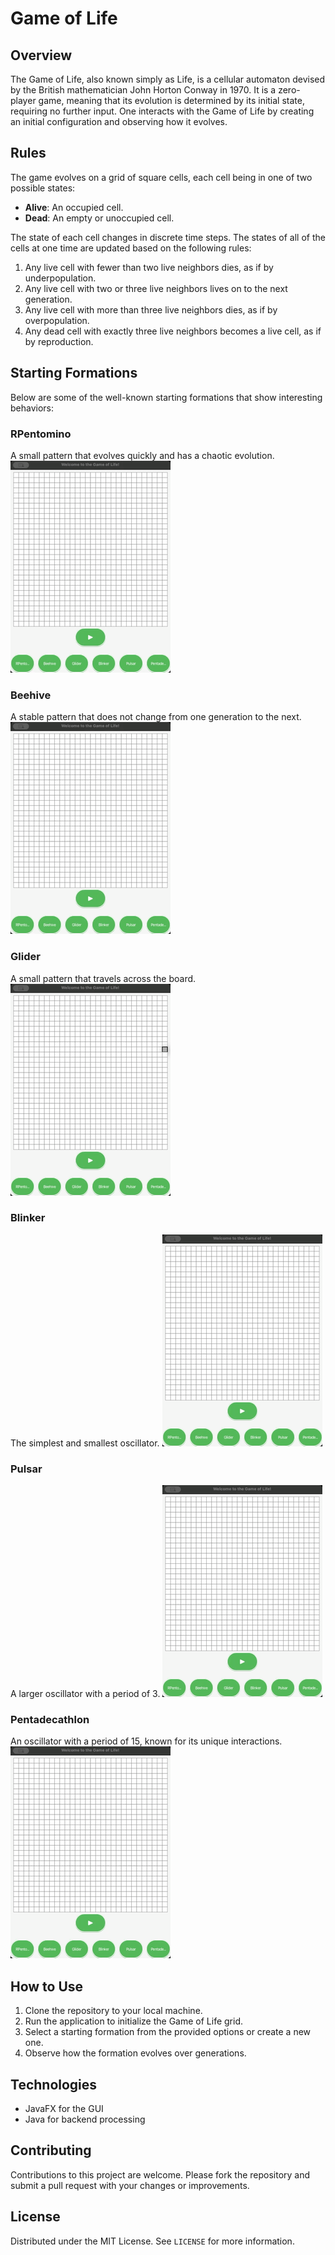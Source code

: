 # Game of Life

## Overview
The Game of Life, also known simply as Life, is a cellular automaton devised by the British mathematician John Horton Conway in 1970. It is a zero-player game, meaning that its evolution is determined by its initial state, requiring no further input. One interacts with the Game of Life by creating an initial configuration and observing how it evolves.

## Rules
The game evolves on a grid of square cells, each cell being in one of two possible states:
- **Alive**: An occupied cell.
- **Dead**: An empty or unoccupied cell.

The state of each cell changes in discrete time steps. The states of all of the cells at one time are updated based on the following rules:
1. Any live cell with fewer than two live neighbors dies, as if by underpopulation.
2. Any live cell with two or three live neighbors lives on to the next generation.
3. Any live cell with more than three live neighbors dies, as if by overpopulation.
4. Any dead cell with exactly three live neighbors becomes a live cell, as if by reproduction.

## Starting Formations
Below are some of the well-known starting formations that show interesting behaviors:

### RPentomino
A small pattern that evolves quickly and has a chaotic evolution.
![RPentomino GIF](./RPento.gif)

### Beehive
A stable pattern that does not change from one generation to the next.
![Beehive GIF](./Beehive.gif)

### Glider
A small pattern that travels across the board.
![Glider GIF](./Glider.gif)

### Blinker
The simplest and smallest oscillator.
![Blinker GIF](./Blinker.gif)

### Pulsar
A larger oscillator with a period of 3.
![Pulsar GIF](./Pulsar.gif)

### Pentadecathlon
An oscillator with a period of 15, known for its unique interactions.
![Pentadecathlon GIF](./Penta.gif)

## How to Use
1. Clone the repository to your local machine.
2. Run the application to initialize the Game of Life grid.
3. Select a starting formation from the provided options or create a new one.
4. Observe how the formation evolves over generations.

## Technologies
- JavaFX for the GUI
- Java for backend processing

## Contributing
Contributions to this project are welcome. Please fork the repository and submit a pull request with your changes or improvements.

## License
Distributed under the MIT License. See `LICENSE` for more information.
